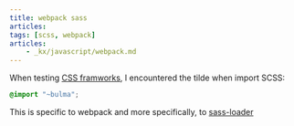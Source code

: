 ```yaml
---
title: webpack sass
articles:
tags: [scss, webpack]
articles:
    - _kx/javascript/webpack.md
---
```


When testing [CSS framworks](https://al-un.github.io/css), I encountered the tilde
when import SCSS:

```scss
@import "~bulma";
```

This is specific to webpack and more specifically, to [sass-loader](https://github.com/webpack-contrib/sass-loader#imports)
